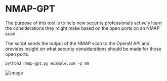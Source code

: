 # NMAP-GPT

The purpose of this tool is to help new security professionals actively learn the considerations they might make based on the open ports on an NMAP scan. 

The script sends the output of the NMAP scan to the OpenAI API and provides insight on what security considerations should be made for those open ports.


```python3
python3 nmap-gpt.py example.com -p 80
```

![image](https://user-images.githubusercontent.com/63926014/218787405-c4fdd27d-06b6-44e6-ae97-174033dd2288.png)
